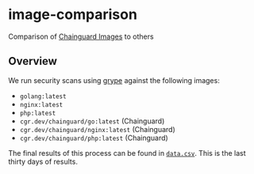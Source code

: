 # image-comparison

Comparison of [Chainguard Images](https://github.com/chainguard-images)
to others

## Overview

We run security scans using [grype](https://github.com/anchore/grype)
against the following images:

- `golang:latest`
- `nginx:latest`
- `php:latest`
- `cgr.dev/chainguard/go:latest` (Chainguard)
- `cgr.dev/chainguard/nginx:latest` (Chainguard)
- `cgr.dev/chainguard/php:latest` (Chainguard)

The final results of this process can be found in [`data.csv`](./data.csv).
This is the last thirty days of results.
